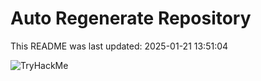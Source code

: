 # Auto Regenerate Repository

This README was last updated: 2025-01-21 13:51:04

 ![TryHackMe](https://tryhackme.com/badge/533634)